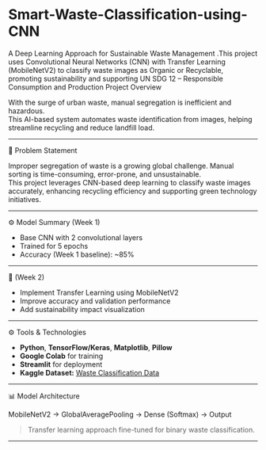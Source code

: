 # Smart-Waste-Classification-using-CNN
A Deep Learning Approach for Sustainable Waste Management .This project uses  Convolutional Neural Networks (CNN) with  Transfer Learning (MobileNetV2) to classify waste images as  Organic  or Recyclable, promoting sustainability and supporting UN SDG 12 – Responsible Consumption and Production
Project Overview

With the surge of urban waste, manual segregation is inefficient and hazardous.  
This AI-based system automates waste identification from images, helping streamline recycling and reduce landfill load.

---

🧩 Problem Statement

Improper segregation of waste is a growing global challenge. Manual sorting is time-consuming, error-prone, and unsustainable.  
This project leverages CNN-based deep learning to classify waste images accurately, enhancing recycling efficiency and supporting green technology initiatives.

---

 ⚙️ Model Summary (Week 1)
- Base CNN with 2 convolutional layers
- Trained for 5 epochs
- Accuracy (Week 1 baseline): ~85%

---
🌱 (Week 2)
- Implement Transfer Learning using MobileNetV2
- Improve accuracy and validation performance
- Add sustainability impact visualization
---

⚙️ Tools & Technologies

- **Python**, **TensorFlow/Keras**, **Matplotlib**, **Pillow**
- **Google Colab** for training
- **Streamlit** for deployment
- **Kaggle Dataset:** [Waste Classification Data](https://www.kaggle.com/datasets/techsash/waste-classification-data)

---
 📊 Model Architecture

MobileNetV2 → GlobalAveragePooling → Dense (Softmax) → Output  
> Transfer learning approach fine-tuned for binary waste classification.

---


